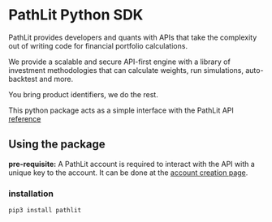 # PathLit Python SDK

PathLit provides developers and quants with APIs that take the complexity out of writing code for financial portfolio calculations.

We provide a scalable and secure API-first engine with a library of investment methodologies that can calculate weights, run simulations, auto-backtest and more.

You bring product identifiers, we do the rest.

This python package acts as a simple interface with the PathLit API [reference](https://www.pathlit.io/docs/api/overview)

## Using the package

**pre-requisite:** A PathLit account is required to interact with the API with a unique key to the account. It can be done at the [account creation page](https://www.pathlit.io/signup).

### installation

`pip3 install pathlit`
